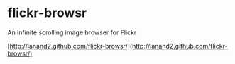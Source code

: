 flickr-browsr
=============

An infinite scrolling image browser for Flickr

[http://ianand2.github.com/flickr-browsr/](http://ianand2.github.com/flickr-browsr/)

